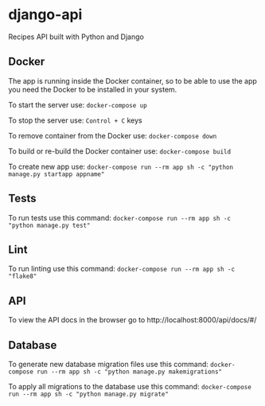 # django-api

Recipes API built with Python and Django

## Docker

The app is running inside the Docker container, so to be able to use the app you need the Docker to be installed in your system.

To start the server use:
`docker-compose up`

To stop the server use:
`Control + C` keys

To remove container from the Docker use:
`docker-compose down`

To build or re-build the Docker container use:
`docker-compose build`

To create new app use:
`docker-compose run --rm app sh -c "python manage.py startapp appname"`

## Tests

To run tests use this command:
`docker-compose run --rm app sh -c "python manage.py test"`

## Lint

To run linting use this command:
`docker-compose run --rm app sh -c "flake8"`

## API

To view the API docs in the browser go to http://localhost:8000/api/docs/#/

## Database

To generate new database migration files use this command:
`docker-compose run --rm app sh -c "python manage.py makemigrations"`

To apply all migrations to the database use this command:
`docker-compose run --rm app sh -c "python manage.py migrate"`

